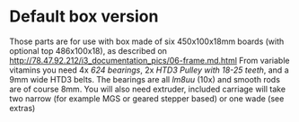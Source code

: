 # Default box version
Those parts are for use with box made of six 450x100x18mm boards (with optional top 486x100x18), as described on http://78.47.92.212/i3_documentation_pics/06-frame.md.html
From variable vitamins you need 4x *624 bearings*, 2x *HTD3 Pulley with 18-25 teeth*, and a 9mm wide HTD3 belts. The bearings are all *lm8uu* (10x) and smooth rods are of course 8mm.
You will also need extruder, included carriage will take two narrow (for example MGS or geared stepper based) or one wade (see extras)

